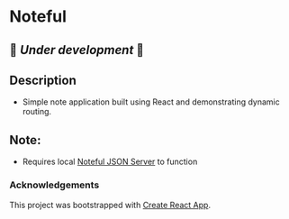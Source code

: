 # Noteful 
## 🚧 _Under development_ 🚧

## Description
- Simple note application built using React and demonstrating dynamic routing.

## Note:
- Requires local [Noteful JSON Server](https://github.com/tomatau/noteful-json-server) to function


### Acknowledgements
This project was bootstrapped with [Create React App](https://github.com/facebook/create-react-app).

